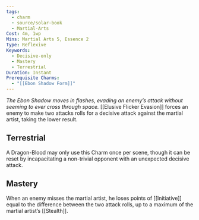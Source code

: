 ```yaml
---
tags:
  - charm
  - source/solar-book
  - Martial-Arts
Cost: 4m, 1wp
Mins: Martial Arts 5, Essence 2
Type: Reflexive
Keywords:
  - Decisive-only
  - Mastery
  - Terrestrial
Duration: Instant
Prerequisite Charms:
  - "[[Ebon Shadow Form]]"
---
```

*The Ebon Shadow moves in flashes, evading an enemy’s attack without seeming to ever cross through space.*
[[Elusive Flicker Evasion]] forces an enemy to make two attacks rolls for a decisive attack against the martial artist, taking the lower result. 
## Terrestrial
A Dragon-Blood may only use this Charm once per scene, though it can be reset by incapacitating a non-trivial opponent with an unexpected decisive attack. 
## Mastery
When an enemy misses the martial artist, he loses points of [[Initiative]] equal to the difference between the two attack rolls, up to a maximum of the martial artist’s [[Stealth]].